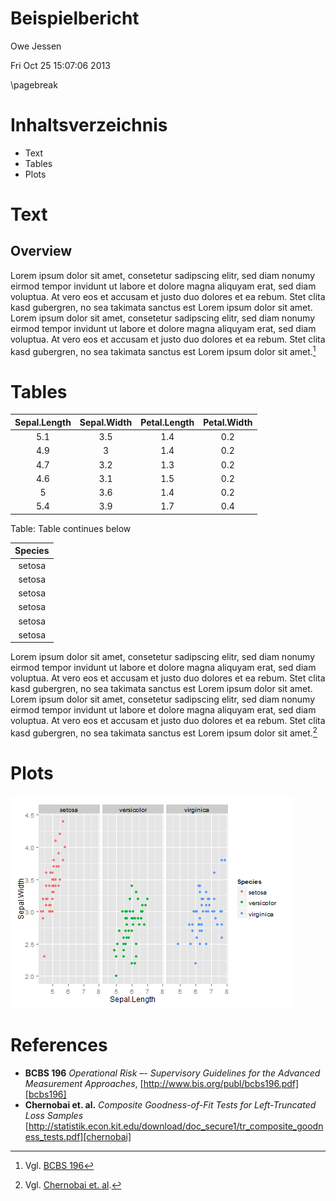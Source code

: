 



Beispielbericht
========================================================

Owe Jessen

Fri Oct 25 15:07:06 2013

\pagebreak

Inhaltsverzeichnis
========================================================


- Text
- Tables
- Plots


Text
========================================================

Overview
-------------------------
Lorem ipsum dolor sit amet, consetetur sadipscing elitr, sed diam nonumy eirmod tempor invidunt ut labore et dolore magna aliquyam erat, sed diam voluptua. At vero eos et accusam et justo duo dolores et ea rebum. Stet clita kasd gubergren, no sea takimata sanctus est Lorem ipsum dolor sit amet. Lorem ipsum dolor sit amet, consetetur sadipscing elitr, sed diam nonumy eirmod tempor invidunt ut labore et dolore magna aliquyam erat, sed diam voluptua. At vero eos et accusam et justo duo dolores et ea rebum. Stet clita kasd gubergren, no sea takimata sanctus est Lorem ipsum dolor sit amet.[^1] 

[^1]: Vgl. [BCBS 196][bcbs196]



Tables
========================================================

|  Sepal.Length  |  Sepal.Width  |  Petal.Length  |  Petal.Width  |
|:--------------:|:-------------:|:--------------:|:-------------:|
|      5.1       |      3.5      |      1.4       |      0.2      |
|      4.9       |       3       |      1.4       |      0.2      |
|      4.7       |      3.2      |      1.3       |      0.2      |
|      4.6       |      3.1      |      1.5       |      0.2      |
|       5        |      3.6      |      1.4       |      0.2      |
|      5.4       |      3.9      |      1.7       |      0.4      |

Table: Table continues below

 

|  Species  |
|:---------:|
|  setosa   |
|  setosa   |
|  setosa   |
|  setosa   |
|  setosa   |
|  setosa   |



Lorem ipsum dolor sit amet, consetetur sadipscing elitr, sed diam nonumy eirmod tempor invidunt ut labore et dolore magna aliquyam erat, sed diam voluptua. At vero eos et accusam et justo duo dolores et ea rebum. Stet clita kasd gubergren, no sea takimata sanctus est Lorem ipsum dolor sit amet. Lorem ipsum dolor sit amet, consetetur sadipscing elitr, sed diam nonumy eirmod tempor invidunt ut labore et dolore magna aliquyam erat, sed diam voluptua. At vero eos et accusam et justo duo dolores et ea rebum. Stet clita kasd gubergren, no sea takimata sanctus est Lorem ipsum dolor sit amet.[^5] 
[^5]: Vgl. [Chernobai et. al][chernobai].

Plots
========================================================

![plot of chunk unnamed-chunk-3](figure/unnamed-chunk-3.png) 



References
========================================================

- **BCBS 196** *Operational Risk –- Supervisory Guidelines for the Advanced Measurement Approaches*, [http://www.bis.org/publ/bcbs196.pdf][bcbs196]
- **Chernobai et. al.** *Composite Goodness-of-Fit Tests for Left-Truncated Loss Samples* [http://statistik.econ.kit.edu/download/doc_secure1/tr_composite_goodness_tests.pdf][chernobai]


[chernobai]: http://statistik.econ.kit.edu/download/doc_secure1/tr_composite_goodness_tests.pdf 
[bcbs196]: http://www.bis.org/publ/bcbs196.pdf 
